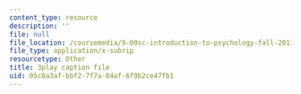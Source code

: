 ```yaml
---
content_type: resource
description: ''
file: null
file_location: /coursemedia/9-00sc-introduction-to-psychology-fall-2011/05c8a3afbbf27f7a84af6f9b2ce47fb1_kD3CswjYb2E.srt
file_type: application/x-subrip
resourcetype: Other
title: 3play caption file
uid: 05c8a3af-bbf2-7f7a-84af-6f9b2ce47fb1
---
```

